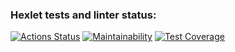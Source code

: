 ### Hexlet tests and linter status:
[![Actions Status](https://github.com/AlLi92/frontend-project-11/actions/workflows/hexlet-check.yml/badge.svg)](https://github.com/AlLi92/frontend-project-11/actions)
[![Maintainability](https://api.codeclimate.com/v1/badges/1470e5e39bfd70827b59/maintainability)](https://codeclimate.com/github/AlLi92/frontend-project-11/maintainability)
[![Test Coverage](https://api.codeclimate.com/v1/badges/1470e5e39bfd70827b59/test_coverage)](https://codeclimate.com/github/AlLi92/frontend-project-11/test_coverage)